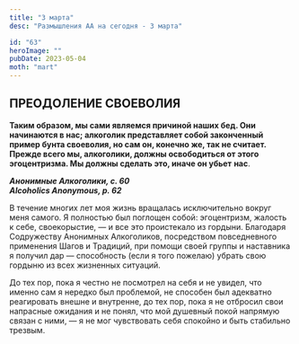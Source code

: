 ```yaml
---
title: "3 марта"
desc: "Размышления АА на сегодня - 3 марта"

id: "63"
heroImage: ""
pubDate: 2023-05-04
moth: "mart"
---
```


## ПРЕОДОЛЕНИЕ СВОЕВОЛИЯ

**Таким образом, мы сами являемся причиной наших бед. Они начинаются в нас;
алкоголик представляет собой законченный пример бунта своеволия, но сам он,
конечно же, так не считает. Прежде всего мы, алкоголики, должны освободиться
от этого эгоцентризма. Мы должны сделать это, иначе он убьет** **нас**.

**_Анонимные Алкоголики, с. 60  
Alcoholics Anonymous, p. 62_**

В течение многих лет моя жизнь вращалась исключительно вокруг меня самого. Я
полностью был поглощен собой: эгоцентризм, жалость к себе, своекорыстие, — и
все это проистекало из гордыни. Благодаря Содружеству Анонимных Алкоголиков,
посредством повседневного применения Шагов и Традиций, при помощи своей группы
и наставника я получил дар — способность (если я того пожелаю) убрать свою
гордыню из всех жизненных ситуаций.

До тех пор, пока я честно не посмотрел на себя и не увидел, что именно сам я
нередко был проблемой, не способен был адекватно реагировать внешне и
внутренне, до тех пор, пока я не отбросил свои напрасные ожидания и не понял,
что мой душевный покой напрямую связан с ними, — я не мог чувствовать себя
спокойно и быть стабильно трезвым.
